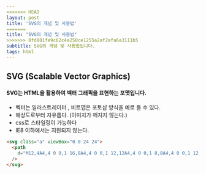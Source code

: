 ```yaml
---
<<<<<<< HEAD
layout: post
title: 'SVG의 개념 및 사용법'
=======
title: "SVG의 개념 및 사용법"
>>>>>>> 8fd801fe9c62c4a250ce1255a2af2afa6a3111b5
subtitle: SVG의 개념 및 사용법입니다.
tags: html
---
```


## SVG (Scalable Vector Graphics)

#### SVG는 HTML을 활용하여 벡터 그래픽을 표현하는 포맷입니다.

- 벡터는 일러스트레이터 , 비트맵은 포토샵 방식을 예로 들 수 있다.
- 해상도로부터 자유롭다. (이미지가 깨지지 않는다.)
- css로 스타일링이 가능하다
- IE8 이하에서는 지원되지 않는다.

```html
<svg class="a" viewBox="0 0 24 24">
  <path
    d="M12,4A4,4 0 0,1 16,8A4,4 0 0,1 12,12A4,4 0 0,1 8,8A4,4 0 0,1 12,4M12,14C16.42,14 20,15.79 20,18V20H4V18C4,15.79 7.58,14 12,14Z"
  />
</svg>
```
